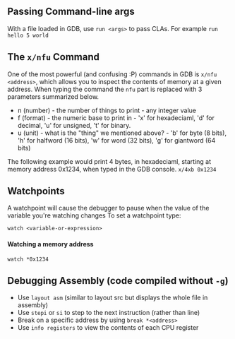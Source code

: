 ## Passing Command-line args
With a file loaded in GDB, use ```run <args>``` to pass CLAs. For example ```run hello 5 world```

## The ```x/nfu``` Command
One of the most powerful (and confusing :P) commands in GDB is ```x/nfu <address>```, which allows you to inspect the contents of memory at a given address.
When typing the command the ```nfu``` part is replaced with 3 parameters summarized below.
* n (number) - the number of things to print - any integer value
* f (format) - the numeric base to print in - 'x' for hexadeciaml, 'd' for decimal, 'u' for unsigned, 't' for binary.
* u (unit) - what is the "thing" we mentioned above? - 'b' for byte (8 bits), 'h' for halfword (16 bits), 'w' for word (32 bits), 'g' for giantword (64 bits)

The following example would print 4 bytes, in hexadeciaml, starting at memory address 0x1234, when typed in the GDB console.
```x/4xb 0x1234```

## Watchpoints
A watchpoint will cause the debugger to pause when the value of the variable you're watching changes
To set a watchpoint type:
```
watch <variable-or-expression>
```

#### Watching a memory address
```
watch *0x1234
````

## Debugging Assembly (code compiled without ```-g```)
* Use ```layout asm``` (similar to layout src but displays the whole file in assembly)
* Use ```stepi``` or ```si``` to step to the next instruction (rather than line)
* Break on a specific address by using ```break *<address>```
* Use ```info registers``` to view the contents of each CPU register

